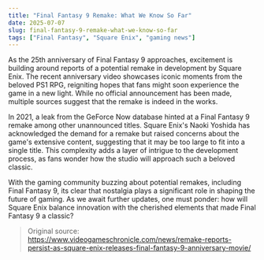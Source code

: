 ```yaml
---
title: "Final Fantasy 9 Remake: What We Know So Far"
date: 2025-07-07
slug: final-fantasy-9-remake-what-we-know-so-far
tags: ["Final Fantasy", "Square Enix", "gaming news"]
---
```


As the 25th anniversary of Final Fantasy 9 approaches, excitement is building around reports of a potential remake in development by Square Enix. The recent anniversary video showcases iconic moments from the beloved PS1 RPG, reigniting hopes that fans might soon experience the game in a new light. While no official announcement has been made, multiple sources suggest that the remake is indeed in the works.

In 2021, a leak from the GeForce Now database hinted at a Final Fantasy 9 remake among other unannounced titles. Square Enix's Naoki Yoshida has acknowledged the demand for a remake but raised concerns about the game's extensive content, suggesting that it may be too large to fit into a single title. This complexity adds a layer of intrigue to the development process, as fans wonder how the studio will approach such a beloved classic.

With the gaming community buzzing about potential remakes, including Final Fantasy 9, its clear that nostalgia plays a significant role in shaping the future of gaming. As we await further updates, one must ponder: how will Square Enix balance innovation with the cherished elements that made Final Fantasy 9 a classic?

> Original source: https://www.videogameschronicle.com/news/remake-reports-persist-as-square-enix-releases-final-fantasy-9-anniversary-movie/